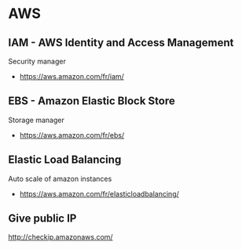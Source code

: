 # AWS

## IAM - AWS Identity and Access Management
Security manager
- https://aws.amazon.com/fr/iam/

## EBS - Amazon Elastic Block Store
Storage manager
- https://aws.amazon.com/fr/ebs/

## Elastic Load Balancing
Auto scale of amazon instances
- https://aws.amazon.com/fr/elasticloadbalancing/

## Give public IP
http://checkip.amazonaws.com/